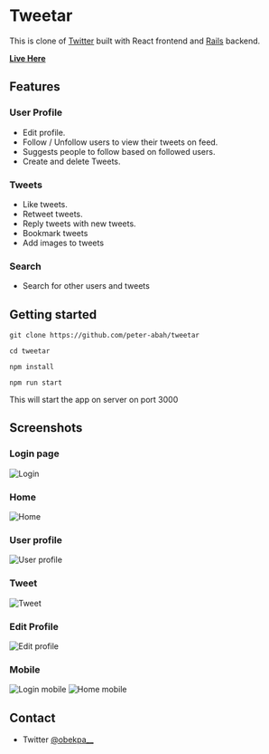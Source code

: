# Tweetar
This is clone of [Twitter](https://twitter.com) built with React
frontend and [Rails](https://github.com/peter-abah/tweetar-apu) backend.

[**Live Here**](https://tweetar.vercel.app)

## Features
### User Profile
- Edit profile.
- Follow / Unfollow users to view their tweets on feed.
- Suggests people to follow based on followed users.
- Create and delete Tweets.

### Tweets
- Like tweets.
- Retweet tweets.
- Reply tweets with new tweets.
- Bookmark tweets
- Add images to tweets

### Search
- Search for other users and tweets

## Getting started

```
git clone https://github.com/peter-abah/tweetar

cd tweetar

npm install

npm run start
```

This will start the app on server on port 3000

## Screenshots
### Login page
![Login](assets/login_desktop.webp)

### Home
![Home](assets/home_desktop.webp)

### User profile
![User profile](assets/profile_desktop.webp)

### Tweet
![Tweet](assets/tweet_desktop.webp)

### Edit Profile
![Edit profile](assets/edit_profile_desktop.webp)

### Mobile
![Login mobile](assets/login_mobile.webp)
![Home mobile](assets/home_mobile.webp)

## Contact
- Twitter [@obekpa__](https://twitter.com/obekpa__)
